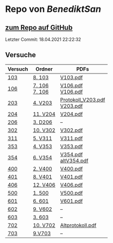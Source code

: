 # Repo von *BenediktSan*

## [zum Repo auf GitHub](https://github.com/BenediktSan/AnfaengerPraktikum2020)

Letzter Commit: 18.04.2021 22:22:32

## Versuche

|       Versuch       |                                                                                                           Ordner                                                                                                           |                                                                                                                                  PDFs                                                                                                                                   |
|---------------------|----------------------------------------------------------------------------------------------------------------------------------------------------------------------------------------------------------------------------|-------------------------------------------------------------------------------------------------------------------------------------------------------------------------------------------------------------------------------------------------------------------------|
|[103](../versuch/103)|[8. 103](https://github.com/BenediktSan/AnfaengerPraktikum2020/tree/main/Versuche%20Semester%20III/8.%20103)                                                                                                                |[V103.pdf](https://github.com/BenediktSan/AnfaengerPraktikum2020/blob/main/Versuche%20Semester%20III/8.%20103/V103.pdf)                                                                                                                                                  |
|[106](../versuch/106)|[7. 106](https://github.com/BenediktSan/AnfaengerPraktikum2020/tree/main/Versuche%20Semester%20III/7.%20106)<br/>[7. 106](https://github.com/BenediktSan/AnfaengerPraktikum2020/tree/main/Versuche%20Semester%20IV/7.%20106)|[V106.pdf](https://github.com/BenediktSan/AnfaengerPraktikum2020/blob/main/Versuche%20Semester%20III/7.%20106/V106.pdf)<br/>[V106.pdf](https://github.com/BenediktSan/AnfaengerPraktikum2020/blob/main/Versuche%20Semester%20IV/7.%20106/V106.pdf)                       |
|[203](../versuch/203)|[4. V203](https://github.com/BenediktSan/AnfaengerPraktikum2020/tree/main/Versuche%20Semester%20III/4.%20V203)                                                                                                              |[Protokoll_V203.pdf](https://github.com/BenediktSan/AnfaengerPraktikum2020/blob/main/Versuche%20Semester%20III/4.%20V203/Protokoll_V203.pdf)<br/>[V203.pdf](https://github.com/BenediktSan/AnfaengerPraktikum2020/blob/main/Versuche%20Semester%20III/4.%20V203/V203.pdf)|
|[204](../versuch/204)|[11. V204](https://github.com/BenediktSan/AnfaengerPraktikum2020/tree/main/Versuche%20Semester%20IV/11.%20V204)                                                                                                             |[V204.pdf](https://github.com/BenediktSan/AnfaengerPraktikum2020/blob/main/Versuche%20Semester%20IV/11.%20V204/V204.pdf)                                                                                                                                                 |
|[206](../versuch/206)|[3. D206](https://github.com/BenediktSan/AnfaengerPraktikum2020/tree/main/Versuche%20Semester%20III/3.%20D206)                                                                                                              |–                                                                                                                                                                                                                                                                        |
|[302](../versuch/302)|[10. V302](https://github.com/BenediktSan/AnfaengerPraktikum2020/tree/main/Versuche%20Semester%20IV/10.%20V302)                                                                                                             |[V302.pdf](https://github.com/BenediktSan/AnfaengerPraktikum2020/blob/main/Versuche%20Semester%20IV/10.%20V302/V302.pdf)                                                                                                                                                 |
|[311](../versuch/311)|[5. V311](https://github.com/BenediktSan/AnfaengerPraktikum2020/tree/main/Versuche%20Semester%20III/5.%20V311)                                                                                                              |[V311.pdf](https://github.com/BenediktSan/AnfaengerPraktikum2020/blob/main/Versuche%20Semester%20III/5.%20V311/V311.pdf)                                                                                                                                                 |
|[353](../versuch/353)|[4. V353](https://github.com/BenediktSan/AnfaengerPraktikum2020/tree/main/Versuche%20Semester%20IV/4.%20V353)                                                                                                               |[V353.pdf](https://github.com/BenediktSan/AnfaengerPraktikum2020/blob/main/Versuche%20Semester%20IV/4.%20V353/V353.pdf)                                                                                                                                                  |
|[354](../versuch/354)|[6. V354](https://github.com/BenediktSan/AnfaengerPraktikum2020/tree/main/Versuche%20Semester%20III/6.%20V354)                                                                                                              |[V354.pdf](https://github.com/BenediktSan/AnfaengerPraktikum2020/blob/main/Versuche%20Semester%20III/6.%20V354/V354.pdf)<br/>[altV354.pdf](https://github.com/BenediktSan/AnfaengerPraktikum2020/blob/main/Versuche%20Semester%20III/6.%20V354/altV354.pdf)              |
|[400](../versuch/400)|[2. V400](https://github.com/BenediktSan/AnfaengerPraktikum2020/tree/main/Versuche%20Semester%20IV/2.%20V400)                                                                                                               |[V400.pdf](https://github.com/BenediktSan/AnfaengerPraktikum2020/blob/main/Versuche%20Semester%20IV/2.%20V400/V400.pdf)                                                                                                                                                  |
|[401](../versuch/401)|[8. V401](https://github.com/BenediktSan/AnfaengerPraktikum2020/tree/main/Versuche%20Semester%20IV/8.%20V401)                                                                                                               |[V401.pdf](https://github.com/BenediktSan/AnfaengerPraktikum2020/blob/main/Versuche%20Semester%20IV/8.%20V401/V401.pdf)                                                                                                                                                  |
|[406](../versuch/406)|[12. V406](https://github.com/BenediktSan/AnfaengerPraktikum2020/tree/main/Versuche%20Semester%20IV/12.%20V406)                                                                                                             |[V406.pdf](https://github.com/BenediktSan/AnfaengerPraktikum2020/blob/main/Versuche%20Semester%20IV/12.%20V406/V406.pdf)                                                                                                                                                 |
|[500](../versuch/500)|[1. 500](https://github.com/BenediktSan/AnfaengerPraktikum2020/tree/main/Versuche%20Semester%20IV/1.%20500)                                                                                                                 |[V500.pdf](https://github.com/BenediktSan/AnfaengerPraktikum2020/blob/main/Versuche%20Semester%20IV/1.%20500/V500.pdf)                                                                                                                                                   |
|[601](../versuch/601)|[6. 601](https://github.com/BenediktSan/AnfaengerPraktikum2020/tree/main/Versuche%20Semester%20IV/6.%20601)                                                                                                                 |[V601.pdf](https://github.com/BenediktSan/AnfaengerPraktikum2020/blob/main/Versuche%20Semester%20IV/6.%20601/V601.pdf)                                                                                                                                                   |
|[602](../versuch/602)|[9. V602](https://github.com/BenediktSan/AnfaengerPraktikum2020/tree/main/Versuche%20Semester%20IV/9.%20V602)                                                                                                               |–                                                                                                                                                                                                                                                                        |
|[603](../versuch/603)|[3. 603](https://github.com/BenediktSan/AnfaengerPraktikum2020/tree/main/Versuche%20Semester%20IV/3.%20603)                                                                                                                 |–                                                                                                                                                                                                                                                                        |
|[702](../versuch/702)|[10. V702](https://github.com/BenediktSan/AnfaengerPraktikum2020/tree/main/Versuche%20Semester%20III/10.%20V702)                                                                                                            |[Altprotokoll.pdf](https://github.com/BenediktSan/AnfaengerPraktikum2020/blob/main/Versuche%20Semester%20III/10.%20V702/Altprotokoll.pdf)                                                                                                                                |
|[703](../versuch/703)|[9.V703](https://github.com/BenediktSan/AnfaengerPraktikum2020/tree/main/Versuche%20Semester%20III/9.V703)                                                                                                                  |–                                                                                                                                                                                                                                                                        |
